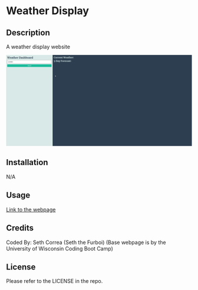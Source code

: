 # Weather Display

## Description

A weather display website

![Demonstration](./Assets/Demonstration.gif)

## Installation

N/A

## Usage

[Link to the webpage](https://seththefurboi.github.io/Weather-Display/)

## Credits

Coded By: Seth Correa (Seth the Furboi) (Base webpage is by the University of Wisconsin Coding Boot Camp)

## License

Please refer to the LICENSE in the repo.